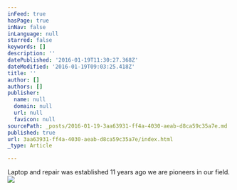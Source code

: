 ```yaml
---
inFeed: true
hasPage: true
inNav: false
inLanguage: null
starred: false
keywords: []
description: ''
datePublished: '2016-01-19T11:30:27.368Z'
dateModified: '2016-01-19T09:03:25.418Z'
title: ''
author: []
authors: []
publisher:
  name: null
  domain: null
  url: null
  favicon: null
sourcePath: _posts/2016-01-19-3aa63931-ff4a-4030-aeab-d8ca59c35a7e.md
published: true
url: 3aa63931-ff4a-4030-aeab-d8ca59c35a7e/index.html
_type: Article

---
```

Laptop and repair was established 11 years ago we are pioneers in our field.
![](https://the-grid-user-content.s3-us-west-2.amazonaws.com/192fc249-c608-4752-a4ee-76a7cb31218d.jpg)